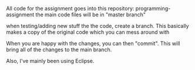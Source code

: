 All code for the assignment goes into this repository: programming-assignment
the main code files will be in "master branch"

when testing/adding new stuff the the code, create a branch.
This basically makes a copy of the original code which you can mess around with

When you are happy with the changes, you can then "commit".
This will bring all of the changes to the main branch.

Also, I've mainly been using Eclipse.
